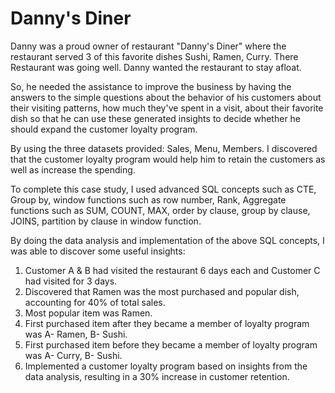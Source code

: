 # Danny's Diner

Danny was a proud owner of restaurant "Danny's Diner" where the restaurant served 3 of this favorite dishes Sushi, Ramen, Curry. There Restaurant was going well. Danny wanted the restaurant to stay afloat. 

So, he needed the assistance to improve the business by having the answers to the simple questions about the behavior of his customers about their visiting patterns, how much they've spent in a visit, about their favorite dish so that he can use these generated insights to decide whether he should expand the customer loyalty program.

By using the three datasets provided: Sales, Menu, Members. I discovered that the customer loyalty program would help him to retain the customers as well as 
increase the spending.

To complete this case study, I used advanced SQL concepts such as CTE, Group by, window functions such as row number, Rank, Aggregate functions such as SUM,
COUNT, MAX, order by clause, group by clause, JOINS, partition by clause in window function.

By doing the data analysis and implementation of the above SQL concepts, I was able to discover some useful insights:

1) Customer A & B had visited the restaurant 6 days each and Customer C had visited for 3 days.
2) Discovered that Ramen was the most purchased and popular dish, accounting for 40% of total sales.
3) Most popular item was Ramen.
4) First purchased item after they became a member of loyalty program was A- Ramen, B- Sushi.
5) First purchased item before they became a member of loyalty program was A- Curry, B- Sushi.
6) Implemented a customer loyalty program based on insights from the data analysis, resulting in a 30% increase in customer retention.

